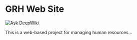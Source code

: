 # GRH Web Site

[![Ask DeepWiki](https://deepwiki.com/badge.svg)](https://deepwiki.com/Alihermi-1920/grh-web-site)

This is a web-based project for managing human resources...
